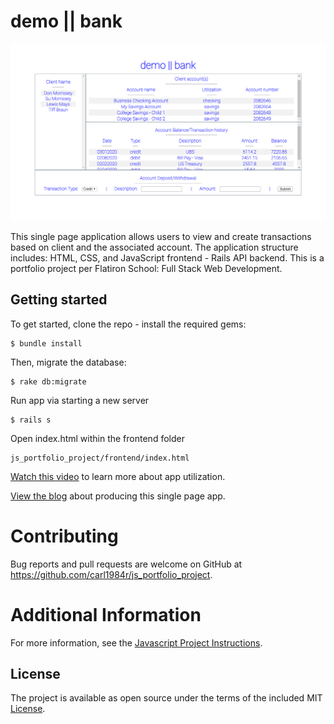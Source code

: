 # demo || bank

![](/public/example0.png)

This single page application allows users to view and create transactions based on client and the associated account.  The application structure includes: HTML, CSS, and JavaScript frontend - Rails API backend.  This is a portfolio project per Flatiron School: Full Stack Web Development.

## Getting started

To get started, clone the repo - install the required gems:

```
$ bundle install

```

Then, migrate the database:

```
$ rake db:migrate

```

Run app via starting a new server

```
$ rails s

```

Open index.html within the frontend folder

```
js_portfolio_project/frontend/index.html

```

[Watch this video](#) to learn more about app utilization.

[View the blog](#) about producing this single page app.

# Contributing
Bug reports and pull requests are welcome on GitHub at https://github.com/carl1984r/js_portfolio_project.

# Additional Information

For more information, see the
[Javascript Project Instructions](https://github.com/learn-co-curriculum/js-spa-project-instructions).

## License

The project is available as open source under the terms of the included MIT
[License](https://github.com/carl1984r/js_portfolio_project/blob/master/LICENSE).
